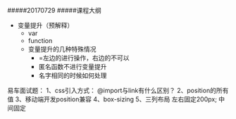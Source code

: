 #####20170729
#####课程大纲
- 变量提升（预解释）
	+ var
	+ function
	+ 变量提升的几种特殊情况 
		+ =左边的进行操作，右边的不可以
		+ 匿名函数不进行变量提升
		+ 名字相同的时候如何处理

易车面试题：
1、css引入方式：
	@import与link有什么区别？
2、position的所有值
3、移动端开发position兼容
4、box-sizing
5、三列布局 左右固定200px; 中间固定


